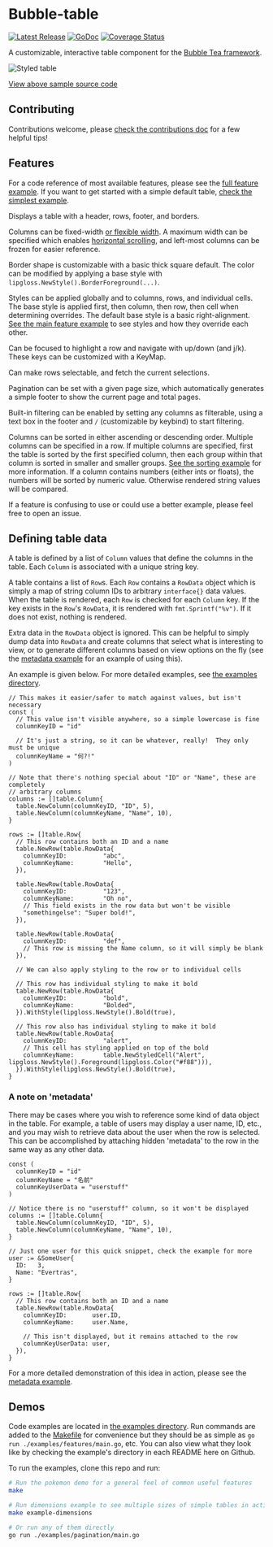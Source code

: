 # Bubble-table

<p>
  <a href="https://github.com/Evertras/bubble-table/releases"><img src="https://img.shields.io/github/release/Evertras/bubble-table.svg" alt="Latest Release"></a>
  <a href="https://pkg.go.dev/github.com/evertras/bubble-table/table?tab=doc"><img src="https://godoc.org/github.com/golang/gddo?status.svg" alt="GoDoc"></a>
  <a href='https://coveralls.io/github/Evertras/bubble-table?branch=main'><img src='https://coveralls.io/repos/github/Evertras/bubble-table/badge.svg?branch=main&hash=abc' alt='Coverage Status'/></a>
</p>

A customizable, interactive table component for the
[Bubble Tea framework](https://github.com/charmbracelet/bubbletea).

![Styled table](https://user-images.githubusercontent.com/5923958/156778142-cc1a32e1-1b1e-4a65-b699-187f39f0f946.png)

[View above sample source code](./examples/pokemon)

## Contributing

Contributions welcome, please [check the contributions doc](./CONTRIBUTING.md)
for a few helpful tips!

## Features

For a code reference of most available features, please see the [full feature example](./examples/features).
If you want to get started with a simple default table, [check the simplest example](./examples/simplest).

Displays a table with a header, rows, footer, and borders.

Columns can be fixed-width [or flexible width](./examples/flex).  A maximum
width can be specified which enables [horizontal scrolling](./examples/scrolling),
and left-most columns can be frozen for easier reference.

Border shape is customizable with a basic thick square default.  The color can
be modified by applying a base style with `lipgloss.NewStyle().BorderForeground(...)`.

Styles can be applied globally and to columns, rows, and individual cells.
The base style is applied first, then column, then row, then cell when
determining overrides.  The default base style is a basic right-alignment.
[See the main feature example](./examples/features) to see styles and
how they override each other.

Can be focused to highlight a row and navigate with up/down (and j/k).  These
keys can be customized with a KeyMap.

Can make rows selectable, and fetch the current selections.

Pagination can be set with a given page size, which automatically generates a
simple footer to show the current page and total pages.

Built-in filtering can be enabled by setting any columns as filterable, using
a text box in the footer and `/` (customizable by keybind) to start filtering.

Columns can be sorted in either ascending or descending order.  Multiple columns
can be specified in a row.  If multiple columns are specified, first the table
is sorted by the first specified column, then each group within that column is
sorted in smaller and smaller groups.  [See the sorting example](examples/sorting)
for more information.  If a column contains numbers (either ints or floats),
the numbers will be sorted by numeric value.  Otherwise rendered string values
will be compared.

If a feature is confusing to use or could use a better example, please feel free
to open an issue.

## Defining table data

A table is defined by a list of `Column` values that define the columns in the
table.  Each `Column` is associated with a unique string key.

A table contains a list of `Row`s.  Each `Row` contains a `RowData` object which
is simply a map of string column IDs to arbitrary `interface{}` data values.
When the table is rendered, each `Row` is checked for each `Column` key.  If the
key exists in the `Row`'s `RowData`, it is rendered with `fmt.Sprintf("%v")`.
If it does not exist, nothing is rendered.

Extra data in the `RowData` object is ignored.  This can be helpful to simply
dump data into `RowData` and create columns that select what is interesting to
view, or to generate different columns based on view options on the fly (see the
[metadata example](./examples/metadata) for an example of using this).

An example is given below.  For more detailed examples, see
[the examples directory](./examples).

```golang
// This makes it easier/safer to match against values, but isn't necessary
const (
  // This value isn't visible anywhere, so a simple lowercase is fine
  columnKeyID = "id"

  // It's just a string, so it can be whatever, really!  They only must be unique
  columnKeyName = "何?!"
)

// Note that there's nothing special about "ID" or "Name", these are completely
// arbitrary columns
columns := []table.Column{
  table.NewColumn(columnKeyID, "ID", 5),
  table.NewColumn(columnKeyName, "Name", 10),
}

rows := []table.Row{
  // This row contains both an ID and a name
  table.NewRow(table.RowData{
    columnKeyID:          "abc",
    columnKeyName:        "Hello",
  }),

  table.NewRow(table.RowData{
    columnKeyID:          "123",
    columnKeyName:        "Oh no",
    // This field exists in the row data but won't be visible
    "somethingelse": "Super bold!",
  }),

  table.NewRow(table.RowData{
    columnKeyID:          "def",
    // This row is missing the Name column, so it will simply be blank
  }),

  // We can also apply styling to the row or to individual cells

  // This row has individual styling to make it bold
  table.NewRow(table.RowData{
    columnKeyID:          "bold",
    columnKeyName:        "Bolded",
  }).WithStyle(lipgloss.NewStyle().Bold(true),

  // This row also has individual styling to make it bold
  table.NewRow(table.RowData{
    columnKeyID:          "alert",
    // This cell has styling applied on top of the bold
    columnKeyName:        table.NewStyledCell("Alert", lipgloss.NewStyle().Foreground(lipgloss.Color("#f88"))),
  }).WithStyle(lipgloss.NewStyle().Bold(true),
}
```

### A note on 'metadata'

There may be cases where you wish to reference some kind of data object in the
table.  For example, a table of users may display a user name, ID, etc., and you
may wish to retrieve data about the user when the row is selected.  This can be
accomplished by attaching hidden 'metadata' to the row in the same way as any
other data.

```golang
const (
  columnKeyID = "id"
  columnKeyName = "名前"
  columnKeyUserData = "userstuff"
)

// Notice there is no "userstuff" column, so it won't be displayed
columns := []table.Column{
  table.NewColumn(columnKeyID, "ID", 5),
  table.NewColumn(columnKeyName, "Name", 10),
}

// Just one user for this quick snippet, check the example for more
user := &SomeUser{
  ID:   3,
  Name: "Evertras",
}

rows := []table.Row{
  // This row contains both an ID and a name
  table.NewRow(table.RowData{
    columnKeyID:       user.ID,
    columnKeyName:     user.Name,

    // This isn't displayed, but it remains attached to the row
    columnKeyUserData: user,
  }),
}
```

For a more detailed demonstration of this idea in action, please see the
[metadata example](./examples/metadata).

## Demos

Code examples are located in [the examples directory](./examples).  Run commands
are added to the [Makefile](Makefile) for convenience but they should be as
simple as `go run ./examples/features/main.go`, etc.  You can also view what
they look like by checking the example's directory in each README here on
Github.

To run the examples, clone this repo and run:

```bash
# Run the pokemon demo for a general feel of common useful features
make

# Run dimensions example to see multiple sizes of simple tables in action
make example-dimensions

# Or run any of them directly
go run ./examples/pagination/main.go
```

